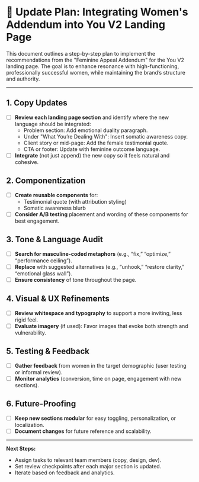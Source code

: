 # 📝 Update Plan: Integrating Women's Addendum into You V2 Landing Page

This document outlines a step-by-step plan to implement the recommendations from the "Feminine Appeal Addendum" for the You V2 landing page. The goal is to enhance resonance with high-functioning, professionally successful women, while maintaining the brand’s structure and authority.

---

## 1. Copy Updates

- [ ] **Review each landing page section** and identify where the new language should be integrated:
    - Problem section: Add emotional duality paragraph.
    - Under "What You’re Dealing With": Insert somatic awareness copy.
    - Client story or mid-page: Add the female testimonial quote.
    - CTA or footer: Update with feminine outcome language.
- [ ] **Integrate** (not just append) the new copy so it feels natural and cohesive.

## 2. Componentization

- [ ] **Create reusable components** for:
    - Testimonial quote (with attribution styling)
    - Somatic awareness blurb
- [ ] **Consider A/B testing** placement and wording of these components for best engagement.

## 3. Tone & Language Audit

- [ ] **Search for masculine-coded metaphors** (e.g., “fix,” “optimize,” “performance ceiling”).
- [ ] **Replace** with suggested alternatives (e.g., “unhook,” “restore clarity,” “emotional glass wall”).
- [ ] **Ensure consistency** of tone throughout the page.

## 4. Visual & UX Refinements

- [ ] **Review whitespace and typography** to support a more inviting, less rigid feel.
- [ ] **Evaluate imagery** (if used): Favor images that evoke both strength and vulnerability.

## 5. Testing & Feedback

- [ ] **Gather feedback** from women in the target demographic (user testing or informal review).
- [ ] **Monitor analytics** (conversion, time on page, engagement with new sections).

## 6. Future-Proofing

- [ ] **Keep new sections modular** for easy toggling, personalization, or localization.
- [ ] **Document changes** for future reference and scalability.

---

**Next Steps:**
- Assign tasks to relevant team members (copy, design, dev).
- Set review checkpoints after each major section is updated.
- Iterate based on feedback and analytics.
